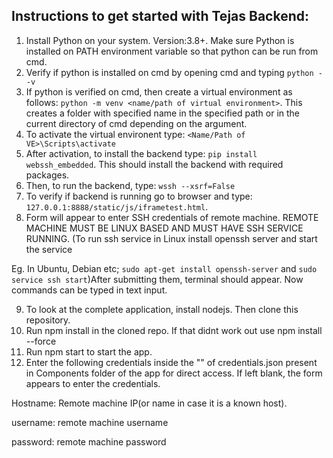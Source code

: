
## Instructions to get started with Tejas Backend:

1. Install Python on your system. Version:3.8+. Make sure Python is installed on PATH environment variable so that python can be run from cmd.
2. Verify if python is installed on cmd by opening cmd and typing ``python --v``
3. If python is verified on cmd, then create a virtual environment as follows: ``python -m venv <name/path of virtual environment>``. This creates a folder with specified name in the specified path or in the current directory of cmd depending on the argument.
4. To activate the virtual environent type: ``<Name/Path of VE>\Scripts\activate``
5. After activation, to install the backend type: ``pip install webssh_embedded``. This should install the backend with required packages.
6. Then, to run the backend, type: ``wssh --xsrf=False``
7. To verify if backend is running go to browser and type: ``127.0.0.1:8888/static/js/iframetest.html``.
8. Form will appear to enter SSH credentials of remote machine. REMOTE MACHINE MUST BE LINUX BASED AND MUST HAVE SSH SERVICE RUNNING. (To run ssh service in Linux install openssh server and start the service

Eg. In Ubuntu, Debian etc; ``sudo apt-get install openssh-server`` and ``sudo service ssh start``)After submitting them, terminal should appear. Now commands can be typed in text input.

9. To look at the complete application, install nodejs. Then clone this repository.
10. Run npm install in the cloned repo. If that didnt work out use npm install --force
11. Run npm start to start the app.
12. Enter the following credentials inside the "" of credentials.json present in Components folder of the app for direct access. If left blank, the form appears to enter the credentials.

Hostname: Remote machine IP(or name in case it is a known host).

username: remote machine username

password: remote machine password

